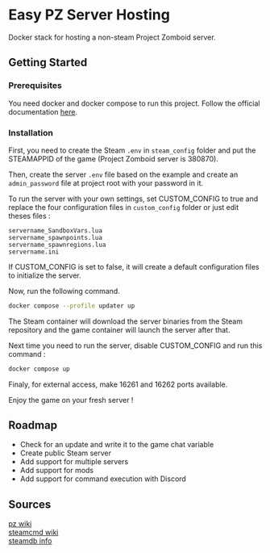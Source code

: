 # Easy PZ Server Hosting

Docker stack for hosting a non-steam Project Zomboid server.

## Getting Started

### Prerequisites

You need docker and docker compose to run this project.
Follow the official documentation [here](https://docs.docker.com/get-started/get-docker/).

### Installation

First, you need to create the Steam ```.env``` in ```steam_config``` folder and put the STEAMAPPID of the game (Project Zomboid server is 380870).

Then, create the server ```.env``` file based on the example and create an ```admin_password``` file at project root with your password in it.

To run the server with your own settings, set CUSTOM_CONFIG to true and replace the four configuration files in ```custom_config``` folder or just edit theses files :

```
servername_SandboxVars.lua
servername_spawnpoints.lua
servername_spawnregions.lua
servername.ini
```

If CUSTOM_CONFIG is set to false, it will create a default configuration files to initialize the server.

Now, run the following command.

```sh
docker compose --profile updater up
```

The Steam container will download the server binaries from the Steam repository and the game container will launch the server after that.

Next time you need to run the server, disable CUSTOM_CONFIG and run this command :

```sh
docker compose up
```

Finaly, for external access, make 16261 and 16262 ports available.

Enjoy the game on your fresh server !

## Roadmap

* Check for an update and write it to the game chat variable
* Create public Steam server
* Add support for multiple servers
* Add support for mods
* Add support for command execution with Discord

## Sources

[pz wiki](https://pzwiki.net/wiki/Dedicated_server) \
[steamcmd wiki](https://developer.valvesoftware.com/wiki/SteamCMD) \
[steamdb info](https://steamdb.info/app/380870/info/)